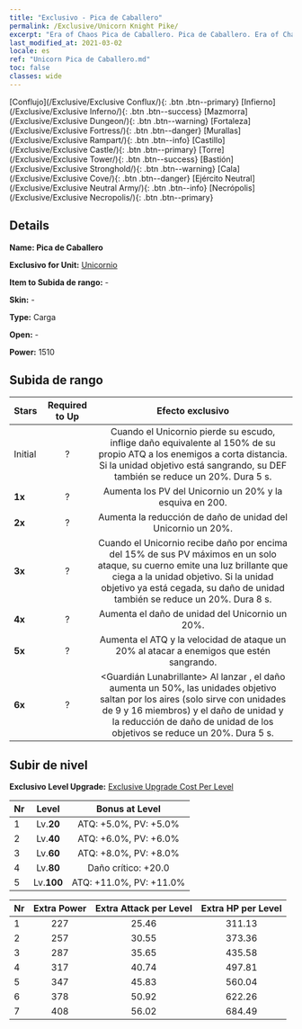 ```yaml
---
title: "Exclusivo - Pica de Caballero"
permalink: /Exclusive/Unicorn Knight Pike/
excerpt: "Era of Chaos Pica de Caballero. Pica de Caballero. Era of Chaos Exclusivo Pica de Caballero. Unicornio Exclusivo."
last_modified_at: 2021-03-02
locale: es
ref: "Unicorn Pica de Caballero.md"
toc: false
classes: wide
---
```

 [Conflujo](/Exclusive/Exclusive Conflux/){: .btn .btn--primary} [Infierno](/Exclusive/Exclusive Inferno/){: .btn .btn--success} [Mazmorra](/Exclusive/Exclusive Dungeon/){: .btn .btn--warning} [Fortaleza](/Exclusive/Exclusive Fortress/){: .btn .btn--danger} [Murallas](/Exclusive/Exclusive Rampart/){: .btn .btn--info} [Castillo](/Exclusive/Exclusive Castle/){: .btn .btn--primary} [Torre](/Exclusive/Exclusive Tower/){: .btn .btn--success} [Bastión](/Exclusive/Exclusive Stronghold/){: .btn .btn--warning} [Cala](/Exclusive/Exclusive Cove/){: .btn .btn--danger} [Ejército Neutral](/Exclusive/Exclusive Neutral Army/){: .btn .btn--info} [Necrópolis](/Exclusive/Exclusive Necropolis/){: .btn .btn--primary} 

## Details
 **Name: Pica de Caballero** 

 **Exclusivo for Unit:** [Unicornio](/units/Unicorn/) 

 **Item to Subida de rango:** -

 **Skin:** -

 **Type:** Carga

 **Open:** -

 **Power:** 1510

## Subida de rango

  |     Stars    |  Required to Up | Efecto exclusivo |
  |:-------------|:---------------:|:---------------:|
  |  Initial  | ? | <Reflejo de Escudo> Cuando el Unicornio pierde su escudo, inflige daño equivalente al 150% de su propio ATQ a los enemigos a corta distancia. Si la unidad objetivo está sangrando, su DEF también se reduce un 20%. Dura 5 s. |
  | **1x** <i class="fas fa-star"/> | ? | Aumenta los PV del Unicornio un 20% y la esquiva en 200. |
  | **2x** <i class="fas fa-star"/> | ? | Aumenta la reducción de daño de unidad del Unicornio un 20%. |
  | **3x** <i class="fas fa-star"/> | ? | <Racha Azul> Cuando el Unicornio recibe daño por encima del 15% de sus PV máximos en un solo ataque, su cuerno emite una luz brillante que ciega a la unidad objetivo. Si la unidad objetivo ya está cegada, su daño de unidad también se reduce un 20%. Dura 8 s. |
  | **4x** <i class="fas fa-star"/> | ? | Aumenta el daño de unidad del Unicornio un 20%. |
  | **5x** <i class="fas fa-star"/> | ? | Aumenta el ATQ y la velocidad de ataque un 20% al atacar a enemigos que estén sangrando. |
  | **6x** <i class="fas fa-star"/> | ? | <Guardián Lunabrillante> Al lanzar <Reflejo de Escudo>, el daño aumenta un 50%, las unidades objetivo saltan por los aires (solo sirve con unidades de 9 y 16 miembros) y el daño de unidad y la reducción de daño de unidad de los objetivos se reduce un 20%. Dura 5 s. |


## Subir de nivel
 **Exclusivo Level Upgrade:** [Exclusive Upgrade Cost Per Level](/Exclusive/ExclusiveUpgradeCostPerLevel/)

  |  Nr  |   Level  | Bonus at Level |
  |:-----|:--------:|:--------------:|
  | 1 | Lv.**20** | ATQ: +5.0%, PV: +5.0% |
  | 2 | Lv.**40** | ATQ: +6.0%, PV: +6.0% |
  | 3 | Lv.**60** | ATQ: +8.0%, PV: +8.0% |
  | 4 | Lv.**80** | Daño crítico: +20.0 |
  | 5 | Lv.**100** | ATQ: +11.0%, PV: +11.0% |


  |  Nr  |  Extra Power | Extra Attack per Level | Extra HP per Level |
  |:-----|:--------:|:--------:|:--------:|
  | 1 | 227 | 25.46 | 311.13 |
  | 2 | 257 | 30.55 | 373.36 |
  | 3 | 287 | 35.65 | 435.58 |
  | 4 | 317 | 40.74 | 497.81 |
  | 5 | 347 | 45.83 | 560.04 |
  | 6 | 378 | 50.92 | 622.26 |
  | 7 | 408 | 56.02 | 684.49 |


